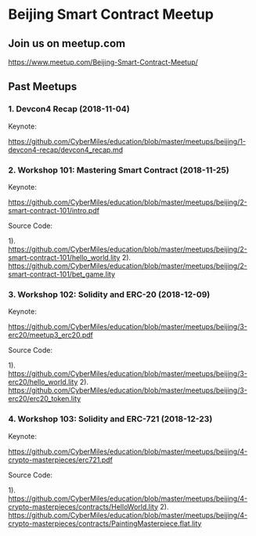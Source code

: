 # Beijing Smart Contract Meetup

## Join us on meetup.com
https://www.meetup.com/Beijing-Smart-Contract-Meetup/

## Past Meetups

### 1. Devcon4 Recap (2018-11-04)
Keynote:

https://github.com/CyberMiles/education/blob/master/meetups/beijing/1-devcon4-recap/devcon4_recap.md

### 2. Workshop 101: Mastering Smart Contract (2018-11-25)
Keynote:

https://github.com/CyberMiles/education/blob/master/meetups/beijing/2-smart-contract-101/intro.pdf

Source Code:

1). https://github.com/CyberMiles/education/blob/master/meetups/beijing/2-smart-contract-101/hello_world.lity
2). https://github.com/CyberMiles/education/blob/master/meetups/beijing/2-smart-contract-101/bet_game.lity

### 3. Workshop 102: Solidity and ERC-20 (2018-12-09)
Keynote:

https://github.com/CyberMiles/education/blob/master/meetups/beijing/3-erc20/meetup3_erc20.pdf

Source Code:

1). https://github.com/CyberMiles/education/blob/master/meetups/beijing/3-erc20/hello_world.lity
2). https://github.com/CyberMiles/education/blob/master/meetups/beijing/3-erc20/erc20_token.lity

### 4. Workshop 103: Solidity and ERC-721 (2018-12-23)
Keynote:

https://github.com/CyberMiles/education/blob/master/meetups/beijing/4-crypto-masterpieces/erc721.pdf

Source Code:

1). https://github.com/CyberMiles/education/blob/master/meetups/beijing/4-crypto-masterpieces/contracts/HelloWorld.lity
2). https://github.com/CyberMiles/education/blob/master/meetups/beijing/4-crypto-masterpieces/contracts/PaintingMasterpiece.flat.lity
